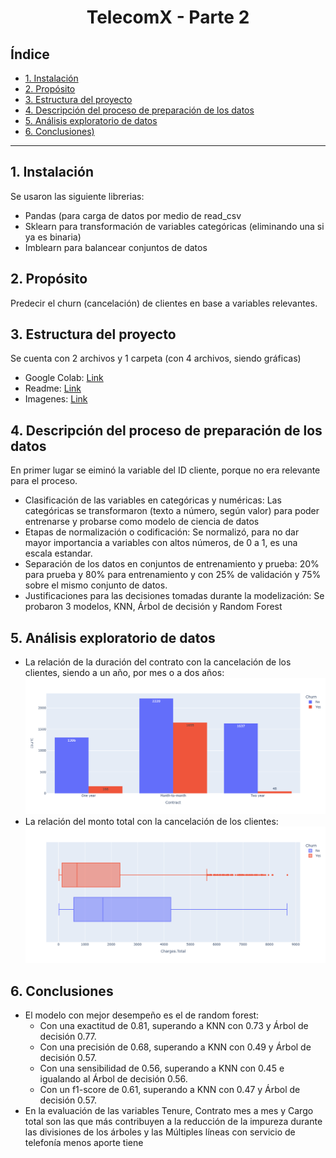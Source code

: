 # <p align="center">TelecomX - Parte 2</p>

## Índice
- [1. Instalación](#1-Instalación)
- [2. Propósito](#2-Propósito)
- [3. Estructura del proyecto](#3-Estructura-del-proyecto)
- [4. Descripción del proceso de preparación de los datos](#4-Descripción-del-proceso-de-preparación-de-los-datos)
- [5. Análisis exploratorio de datos](#5-Análisis-exploratorio-de-datos)
- [6. Conclusiones)](#6-Conclusiones) 
----------------------------               

## 1. Instalación
  Se usaron las siguiente librerias:
- Pandas (para carga de datos por medio de read_csv
- Sklearn para transformación de variables categóricas (eliminando una si ya es binaria)
- Imblearn para balancear conjuntos de datos

## 2. Propósito
Predecir el churn (cancelación) de clientes en base a variables relevantes.

## 3. Estructura del proyecto

Se cuenta con 2 archivos y 1 carpeta (con 4 archivos, siendo gráficas)
- Google Colab: [Link](https://github.com/PedroB6/TelecomX-Challenge2/blob/main/TelecomX_Parte2_LATAM_AluraOracle_PedroBaca.ipynb)
- Readme: [Link](https://github.com/PedroB6/TelecomX-Challenge2/blob/main/README.md)
- Imagenes: [Link](https://github.com/PedroB6/TelecomX-Challenge2/tree/main/img) 

## 4. Descripción del proceso de preparación de los datos
En primer lugar se eiminó la variable del ID cliente, porque no era relevante para el proceso.
- Clasificación de las variables en categóricas y numéricas: Las categóricas se transformaron (texto a número, según valor) para poder entrenarse y probarse como modelo de ciencia de datos 
- Etapas de normalización o codificación: Se normalizó, para no dar mayor importancia a variables con altos números, de 0 a 1, es una escala estandar.
- Separación de los datos en conjuntos de entrenamiento y prueba: 20% para prueba y 80% para entrenamiento y con 25% de validación y 75% sobre el mismo conjunto de datos.
- Justificaciones para las decisiones tomadas durante la modelización: Se probaron 3 modelos, KNN, Árbol de decisión y Random Forest

## 5. Análisis exploratorio de datos
- La relación de la duración del contrato con la cancelación de los clientes, siendo a un año, por mes o a dos años:
![Contrato vs Churn](img/Contract-Churn.png)
- La relación del monto total con la cancelación de los clientes:
![Cargo total vs Churn](img/ChargesTotal-Churn.png)


## 6. Conclusiones

- El modelo con mejor desempeño es el de random forest:
  - Con una exactitud de 0.81, superando a KNN con 0.73 y Árbol de decisión 0.77.
  - Con una precisión de 0.68, superando a KNN con 0.49 y Árbol de decisión 0.57.
  - Con una sensibilidad de 0.56, superando a KNN con 0.45 e igualando al Árbol de decisión 0.56.
  - Con un f1-score de 0.61, superando a KNN con 0.47 y Árbol de decisión 0.57.
- En la evaluación de las variables Tenure, Contrato mes a mes y Cargo total son las que más contribuyen a la reducción de la impureza durante las divisiones de los árboles y las Múltiples líneas con servicio de telefonía menos aporte tiene



